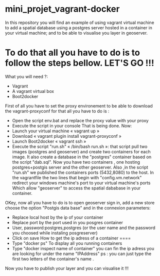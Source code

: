 mini_projet_vagrant-docker
==========================
In this repository you will find an example of using vagrant virtual machine to add a spatial database using a postgres server hosted in a container in your virtual machine; and to be able to visualise you layer in geoserver.

To do that all you have to do is to follow the steps bellow. LET'S GO !!!
==
What you will need ?:
- Vagrant
- A vagrant virtual box
- Boot2docker

First of all you have to set the proxy environement to be able to download the vagrant-proxyconf for that all you have 
to do is :
- Open the script env.bat and replace the proxy value with your proxy
- Execute the script in your console
That is being done. Now:
- Launch your virtual machine « vagrant up »
- Download « vagrant plugin install  vagrant-proxyconf »
- Launch Boot2docker « vagrant ssh »
- Execute the script "run.sh" « /bin/bash run.sh »: that script pull two images (postgres and geoserver) and create 
        two containers for each image. It also create a database in the "postgres" container based on the script "dab.sql".
Now you have two containers , one hosting postgres+postgis server and the other geoserver. Also ,in the script "run.sh" we published
the containers ports (5432,8080) to the host.
In the vagrantfile the two lines that begin with "config.vm.network" redirect your windows machine's port to your virtual machine's ports
Which allow "geoserver" to access the spatial dababase in your container.

OKey, now all you have to do is to open geoserver sign in, add a new store choose the option "Postgis data base" and in the connexion parameters:
- Replace local host by the ip of your container 
- Replace port by the port used in you posgres container 
- User, password:postgres,postgres (or the user name and the password you choosed while instaling posgreserver)
- Click on save 
How to get the ip adress of a container
====
- Type "docker ps" To display all you running containers
- Type "docker inspect name of container" you can fin the ip adress you are looking for under the name "IPAddress"
ps : you can just type the first two letters of the container's name .

Now you have to publish your layer and you can visualise it !!!
